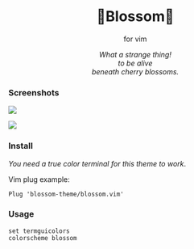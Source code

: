 <h1 align="center">🌸Blossom🌸</h1>
<p align="center">for vim</p>
<p align="center"><i>What a strange thing!<br>  
to be alive<br>  
beneath cherry blossoms.</i></p>

### Screenshots

![](images/screenshot1.png)

![](images/screenshot2.png)

### Install

*You need a *true color* terminal for this theme to work*.

Vim plug example:

```
Plug 'blossom-theme/blossom.vim'
```

### Usage

```
set termguicolors
colorscheme blossom
```

